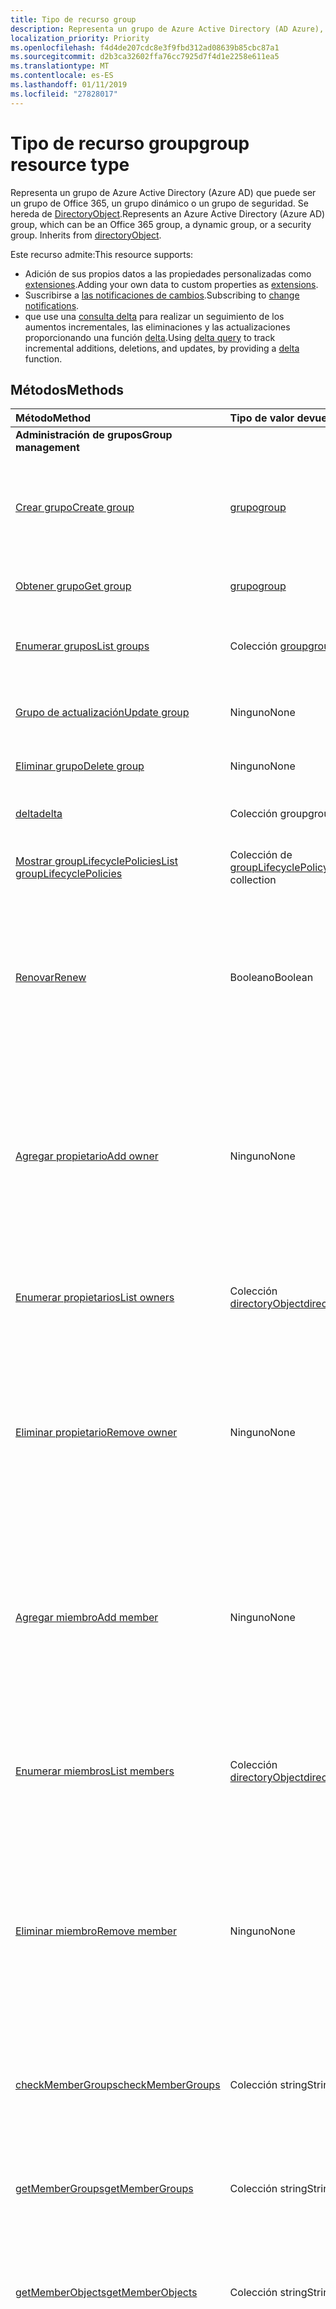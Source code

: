 ```yaml
---
title: Tipo de recurso group
description: Representa un grupo de Azure Active Directory (AD Azure), que puede ser un grupo de Office 365, un grupo dinámico o un grupo de seguridad.
localization_priority: Priority
ms.openlocfilehash: f4d4de207cdc8e3f9fbd312ad08639b85cbc87a1
ms.sourcegitcommit: d2b3ca32602ffa76cc7925d7f4d1e2258e611ea5
ms.translationtype: MT
ms.contentlocale: es-ES
ms.lasthandoff: 01/11/2019
ms.locfileid: "27828017"
---
```

# <a name="group-resource-type"></a><span data-ttu-id="268ac-103">Tipo de recurso group</span><span class="sxs-lookup"><span data-stu-id="268ac-103">group resource type</span></span>

<span data-ttu-id="268ac-p101">Representa un grupo de Azure Active Directory (Azure AD) que puede ser un grupo de Office 365, un grupo dinámico o un grupo de seguridad. Se hereda de [DirectoryObject](directoryobject.md).</span><span class="sxs-lookup"><span data-stu-id="268ac-p101">Represents an Azure Active Directory (Azure AD) group, which can be an Office 365 group, a dynamic group, or a security group. Inherits from [directoryObject](directoryobject.md).</span></span>

<span data-ttu-id="268ac-106">Este recurso admite:</span><span class="sxs-lookup"><span data-stu-id="268ac-106">This resource supports:</span></span>

- <span data-ttu-id="268ac-107">Adición de sus propios datos a las propiedades personalizadas como [extensiones](/graph/extensibility-overview).</span><span class="sxs-lookup"><span data-stu-id="268ac-107">Adding your own data to custom properties as [extensions](/graph/extensibility-overview).</span></span>
- <span data-ttu-id="268ac-108">Suscribirse a [las notificaciones de cambios](/graph/webhooks).</span><span class="sxs-lookup"><span data-stu-id="268ac-108">Subscribing to [change notifications](/graph/webhooks).</span></span>
- <span data-ttu-id="268ac-109">que use una [consulta delta](/graph/delta-query-overview) para realizar un seguimiento de los aumentos incrementales, las eliminaciones y las actualizaciones proporcionando una función [delta](../api/user-delta.md).</span><span class="sxs-lookup"><span data-stu-id="268ac-109">Using [delta query](/graph/delta-query-overview) to track incremental additions, deletions, and updates, by providing a [delta](../api/user-delta.md) function.</span></span>


## <a name="methods"></a><span data-ttu-id="268ac-110">Métodos</span><span class="sxs-lookup"><span data-stu-id="268ac-110">Methods</span></span>

| <span data-ttu-id="268ac-111">Método</span><span class="sxs-lookup"><span data-stu-id="268ac-111">Method</span></span>       | <span data-ttu-id="268ac-112">Tipo de valor devuelto</span><span class="sxs-lookup"><span data-stu-id="268ac-112">Return Type</span></span>  |<span data-ttu-id="268ac-113">Descripción</span><span class="sxs-lookup"><span data-stu-id="268ac-113">Description</span></span>|
|:---------------|:--------|:----------|
|<span data-ttu-id="268ac-114">**Administración de grupos**</span><span class="sxs-lookup"><span data-stu-id="268ac-114">**Group management**</span></span>| | |
|[<span data-ttu-id="268ac-115">Crear grupo</span><span class="sxs-lookup"><span data-stu-id="268ac-115">Create group</span></span>](../api/group-post-groups.md) | [<span data-ttu-id="268ac-116">grupo</span><span class="sxs-lookup"><span data-stu-id="268ac-116">group</span></span>](group.md) |<span data-ttu-id="268ac-117">Crea un grupo.</span><span class="sxs-lookup"><span data-stu-id="268ac-117">Create a new group.</span></span> <span data-ttu-id="268ac-118">Puede ser un grupo, un grupo dinámico o un grupo de seguridad de Office 365.</span><span class="sxs-lookup"><span data-stu-id="268ac-118">It can be an Office 365 group, dynamic group, or security group.</span></span>|
|[<span data-ttu-id="268ac-119">Obtener grupo</span><span class="sxs-lookup"><span data-stu-id="268ac-119">Get group</span></span>](../api/group-get.md) | [<span data-ttu-id="268ac-120">grupo</span><span class="sxs-lookup"><span data-stu-id="268ac-120">group</span></span>](group.md) |<span data-ttu-id="268ac-121">Lee las propiedades de un objeto de grupo.</span><span class="sxs-lookup"><span data-stu-id="268ac-121">Read properties of a group object.</span></span>|
|[<span data-ttu-id="268ac-122">Enumerar grupos</span><span class="sxs-lookup"><span data-stu-id="268ac-122">List groups</span></span>](../api/group-list.md) |<span data-ttu-id="268ac-123">Colección [group](group.md)</span><span class="sxs-lookup"><span data-stu-id="268ac-123">[group](group.md) collection</span></span> |<span data-ttu-id="268ac-124">Enumera los objetos de grupo y sus propiedades.</span><span class="sxs-lookup"><span data-stu-id="268ac-124">List group objects and their properties.</span></span>|
|[<span data-ttu-id="268ac-125">Grupo de actualización</span><span class="sxs-lookup"><span data-stu-id="268ac-125">Update group</span></span>](../api/group-update.md) | <span data-ttu-id="268ac-126">Ninguno</span><span class="sxs-lookup"><span data-stu-id="268ac-126">None</span></span> |<span data-ttu-id="268ac-127">Actualiza las propiedades de un objeto de grupo.</span><span class="sxs-lookup"><span data-stu-id="268ac-127">Update the properties of a group object.</span></span> |
|[<span data-ttu-id="268ac-128">Eliminar grupo</span><span class="sxs-lookup"><span data-stu-id="268ac-128">Delete group</span></span>](../api/group-delete.md) | <span data-ttu-id="268ac-129">Ninguno</span><span class="sxs-lookup"><span data-stu-id="268ac-129">None</span></span> |<span data-ttu-id="268ac-130">Elimina el objeto de grupo.</span><span class="sxs-lookup"><span data-stu-id="268ac-130">Delete group object.</span></span> |
|[<span data-ttu-id="268ac-131">delta</span><span class="sxs-lookup"><span data-stu-id="268ac-131">delta</span></span>](../api/group-delta.md)|<span data-ttu-id="268ac-132">Colección group</span><span class="sxs-lookup"><span data-stu-id="268ac-132">group collection</span></span>| <span data-ttu-id="268ac-133">Obtiene los cambios incrementales de grupos.</span><span class="sxs-lookup"><span data-stu-id="268ac-133">Get incremental changes for groups.</span></span> |
|[<span data-ttu-id="268ac-134">Mostrar groupLifecyclePolicies</span><span class="sxs-lookup"><span data-stu-id="268ac-134">List groupLifecyclePolicies</span></span>](../api/group-list-grouplifecyclepolicies.md) |<span data-ttu-id="268ac-135">Colección de [groupLifecyclePolicy](grouplifecyclepolicy.md)</span><span class="sxs-lookup"><span data-stu-id="268ac-135">[groupLifecyclePolicy](grouplifecyclepolicy.md) collection</span></span>| <span data-ttu-id="268ac-136">Muestra las directivas de ciclo de vida del grupo.</span><span class="sxs-lookup"><span data-stu-id="268ac-136">List group lifecycle policies.</span></span> |
|[<span data-ttu-id="268ac-137">Renovar</span><span class="sxs-lookup"><span data-stu-id="268ac-137">Renew</span></span>](../api/group-renew.md)|<span data-ttu-id="268ac-138">Booleano</span><span class="sxs-lookup"><span data-stu-id="268ac-138">Boolean</span></span>|<span data-ttu-id="268ac-139">Renueva la expiración de un grupo.</span><span class="sxs-lookup"><span data-stu-id="268ac-139">Renews a group's expiration.</span></span> <span data-ttu-id="268ac-140">Cuando se renueva un grupo, la expiración del grupo se amplía por el número de días definidos en la directiva.</span><span class="sxs-lookup"><span data-stu-id="268ac-140">When a group is renewed, the group expiration is extended by the number of days defined in the policy.</span></span>|
|[<span data-ttu-id="268ac-141">Agregar propietario</span><span class="sxs-lookup"><span data-stu-id="268ac-141">Add owner</span></span>](../api/group-post-owners.md) |<span data-ttu-id="268ac-142">Ninguno</span><span class="sxs-lookup"><span data-stu-id="268ac-142">None</span></span>| <span data-ttu-id="268ac-143">Agrega un nuevo propietario al grupo al publicarlo en la propiedad de navegación **owners** (se admite solo para grupos de seguridad y grupos de seguridad habilitados para correo).</span><span class="sxs-lookup"><span data-stu-id="268ac-143">Add a new owner for the group by posting to the **owners** navigation property (supported for security groups and mail-enabled security groups only).</span></span>|
|[<span data-ttu-id="268ac-144">Enumerar propietarios</span><span class="sxs-lookup"><span data-stu-id="268ac-144">List owners</span></span>](../api/group-list-owners.md) |<span data-ttu-id="268ac-145">Colección [directoryObject](directoryobject.md)</span><span class="sxs-lookup"><span data-stu-id="268ac-145">[directoryObject](directoryobject.md) collection</span></span>| <span data-ttu-id="268ac-146">Obtiene los propietarios del grupo desde la propiedad de navegación **owners**.</span><span class="sxs-lookup"><span data-stu-id="268ac-146">Get the owners of the group from the **owners** navigation property.</span></span>|
|[<span data-ttu-id="268ac-147">Eliminar propietario</span><span class="sxs-lookup"><span data-stu-id="268ac-147">Remove owner</span></span>](../api/group-delete-owners.md) | <span data-ttu-id="268ac-148">Ninguno</span><span class="sxs-lookup"><span data-stu-id="268ac-148">None</span></span> |<span data-ttu-id="268ac-149">Elimina a un propietario de un grupo de Office 365, un grupo de seguridad o un grupo de seguridad habilitado para correo a través de la propiedad de navegación **owners**.</span><span class="sxs-lookup"><span data-stu-id="268ac-149">Remove an owner from an Office 365 group, a security group or a mail-enabled security group through the **owners** navigation property.</span></span>|
|[<span data-ttu-id="268ac-150">Agregar miembro</span><span class="sxs-lookup"><span data-stu-id="268ac-150">Add member</span></span>](../api/group-post-members.md) |<span data-ttu-id="268ac-151">Ninguno</span><span class="sxs-lookup"><span data-stu-id="268ac-151">None</span></span>| <span data-ttu-id="268ac-152">Agrega un usuario o grupo a este grupo publicándolo en la propiedad de navegación **members** (compatible solo con grupos de seguridad y grupos de seguridad habilitados para correo).</span><span class="sxs-lookup"><span data-stu-id="268ac-152">Add a user or group to this group by posting to the **members** navigation property (supported for security groups and mail-enabled security groups only).</span></span>|
|[<span data-ttu-id="268ac-153">Enumerar miembros</span><span class="sxs-lookup"><span data-stu-id="268ac-153">List members</span></span>](../api/group-list-members.md) |<span data-ttu-id="268ac-154">Colección [directoryObject](directoryobject.md)</span><span class="sxs-lookup"><span data-stu-id="268ac-154">[directoryObject](directoryobject.md) collection</span></span>| <span data-ttu-id="268ac-155">Obtiene los usuarios y grupos que son miembros directos de este grupo desde la propiedad de navegación **members**.</span><span class="sxs-lookup"><span data-stu-id="268ac-155">Get the users and groups that are direct members of this group from the **members** navigation property.</span></span>|
|[<span data-ttu-id="268ac-156">Eliminar miembro</span><span class="sxs-lookup"><span data-stu-id="268ac-156">Remove member</span></span>](../api/group-delete-members.md) | <span data-ttu-id="268ac-157">Ninguno</span><span class="sxs-lookup"><span data-stu-id="268ac-157">None</span></span> |<span data-ttu-id="268ac-p104">Elimina a un miembro de un grupo de Office 365, un grupo de seguridad o un grupo de seguridad habilitado para correo a través de la propiedad de navegación **members**. Puede eliminar usuarios u otros grupos.</span><span class="sxs-lookup"><span data-stu-id="268ac-p104">Remove a member from an Office 365 group, a security group or a mail-enabled security group through the **members** navigation property. You can remove users or other groups.</span></span> |
|[<span data-ttu-id="268ac-160">checkMemberGroups</span><span class="sxs-lookup"><span data-stu-id="268ac-160">checkMemberGroups</span></span>](../api/group-checkmembergroups.md)|<span data-ttu-id="268ac-161">Colección string</span><span class="sxs-lookup"><span data-stu-id="268ac-161">String collection</span></span>|<span data-ttu-id="268ac-p105">Comprueba la pertenencia de este grupo a una lista de grupos. La función es transitiva.</span><span class="sxs-lookup"><span data-stu-id="268ac-p105">Check this group for membership in a list of groups. The function is transitive.</span></span>|
|[<span data-ttu-id="268ac-164">getMemberGroups</span><span class="sxs-lookup"><span data-stu-id="268ac-164">getMemberGroups</span></span>](../api/group-getmembergroups.md)|<span data-ttu-id="268ac-165">Colección string</span><span class="sxs-lookup"><span data-stu-id="268ac-165">String collection</span></span>|<span data-ttu-id="268ac-p106">Devuelve todos los grupos de los que el grupo es miembro. La función es transitiva.</span><span class="sxs-lookup"><span data-stu-id="268ac-p106">Return all the groups that the group is a member of. The function is transitive.</span></span>|
|[<span data-ttu-id="268ac-168">getMemberObjects</span><span class="sxs-lookup"><span data-stu-id="268ac-168">getMemberObjects</span></span>](../api/group-getmemberobjects.md)|<span data-ttu-id="268ac-169">Colección string</span><span class="sxs-lookup"><span data-stu-id="268ac-169">String collection</span></span>|<span data-ttu-id="268ac-p107">Devuelve todos los grupos de los que el grupo es miembro. La función es transitiva.</span><span class="sxs-lookup"><span data-stu-id="268ac-p107">Return all of the groups that the group is a member of. The function is transitive.</span></span> |
|[<span data-ttu-id="268ac-172">Create setting</span><span class="sxs-lookup"><span data-stu-id="268ac-172">Create setting</span></span>](../api/groupsetting-post-groupsettings.md) | [<span data-ttu-id="268ac-173">groupSetting</span><span class="sxs-lookup"><span data-stu-id="268ac-173">groupSetting</span></span>](groupsetting.md) |<span data-ttu-id="268ac-p108">Crea un objeto de configuración según una plantilla de groupSettingTemplate. La solicitud POST debe proporcionar settingValues para toda la configuración establecida en la plantilla. Solo se pueden usar plantillas específicas de grupos para esta operación.</span><span class="sxs-lookup"><span data-stu-id="268ac-p108">Create a setting object based on a groupSettingTemplate. The POST request must provide settingValues for all the settings defined in the template. Only groups specific templates may be used for this operation.</span></span>|
|[<span data-ttu-id="268ac-177">Get setting</span><span class="sxs-lookup"><span data-stu-id="268ac-177">Get setting</span></span>](../api/groupsetting-get.md) | [<span data-ttu-id="268ac-178">groupSetting</span><span class="sxs-lookup"><span data-stu-id="268ac-178">groupSetting</span></span>](groupsetting.md) | <span data-ttu-id="268ac-179">Lee las propiedades de un objeto de configuración específico.</span><span class="sxs-lookup"><span data-stu-id="268ac-179">Read properties of a specific setting object.</span></span> |
|[<span data-ttu-id="268ac-180">List settings</span><span class="sxs-lookup"><span data-stu-id="268ac-180">List settings</span></span>](../api/groupsetting-list.md) | <span data-ttu-id="268ac-181">Colección de [groupSetting](groupsetting.md)</span><span class="sxs-lookup"><span data-stu-id="268ac-181">[groupSetting](groupsetting.md) collection</span></span> | <span data-ttu-id="268ac-182">Enumera las propiedades de todos los objetos de configuración.</span><span class="sxs-lookup"><span data-stu-id="268ac-182">List properties of all setting objects.</span></span> |
|[<span data-ttu-id="268ac-183">Update setting</span><span class="sxs-lookup"><span data-stu-id="268ac-183">Update setting</span></span>](../api/groupsetting-update.md) | [<span data-ttu-id="268ac-184">groupSetting</span><span class="sxs-lookup"><span data-stu-id="268ac-184">groupSetting</span></span>](groupsetting.md) | <span data-ttu-id="268ac-185">Actualiza el objeto de configuración.</span><span class="sxs-lookup"><span data-stu-id="268ac-185">Update a setting object.</span></span> |
|[<span data-ttu-id="268ac-186">Delete setting</span><span class="sxs-lookup"><span data-stu-id="268ac-186">Delete setting</span></span>](../api/groupsetting-delete.md) | <span data-ttu-id="268ac-187">Ninguno</span><span class="sxs-lookup"><span data-stu-id="268ac-187">None</span></span> | <span data-ttu-id="268ac-188">Elimina un objeto de configuración.</span><span class="sxs-lookup"><span data-stu-id="268ac-188">Delete a setting object.</span></span> |
|<span data-ttu-id="268ac-189">**Calendario**</span><span class="sxs-lookup"><span data-stu-id="268ac-189">**Calendar**</span></span>| | |
|[<span data-ttu-id="268ac-190">Crear evento</span><span class="sxs-lookup"><span data-stu-id="268ac-190">Create event</span></span>](../api/group-post-events.md) |[<span data-ttu-id="268ac-191">evento</span><span class="sxs-lookup"><span data-stu-id="268ac-191">event</span></span>](event.md)| <span data-ttu-id="268ac-192">Crea un evento al publicarlo en la colección de eventos.</span><span class="sxs-lookup"><span data-stu-id="268ac-192">Create a new event by posting to the events collection.</span></span>|
|[<span data-ttu-id="268ac-193">Obtener evento</span><span class="sxs-lookup"><span data-stu-id="268ac-193">Get event</span></span>](../api/group-get-event.md) |[<span data-ttu-id="268ac-194">evento</span><span class="sxs-lookup"><span data-stu-id="268ac-194">event</span></span>](event.md)|<span data-ttu-id="268ac-195">Lee las propiedades de un objeto de evento.</span><span class="sxs-lookup"><span data-stu-id="268ac-195">Read properties of an event object.</span></span>|
|[<span data-ttu-id="268ac-196">Lista de eventos</span><span class="sxs-lookup"><span data-stu-id="268ac-196">List events</span></span>](../api/group-list-events.md) |<span data-ttu-id="268ac-197">Colección [event](event.md)</span><span class="sxs-lookup"><span data-stu-id="268ac-197">[event](event.md) collection</span></span>| <span data-ttu-id="268ac-198">Obtiene una colección de objetos de evento.</span><span class="sxs-lookup"><span data-stu-id="268ac-198">Get an event object collection.</span></span>|
|[<span data-ttu-id="268ac-199">Actualizar evento</span><span class="sxs-lookup"><span data-stu-id="268ac-199">Update event</span></span>](../api/group-update-event.md) |<span data-ttu-id="268ac-200">Ninguno</span><span class="sxs-lookup"><span data-stu-id="268ac-200">None</span></span>|<span data-ttu-id="268ac-201">Actualiza las propiedades del objeto de evento.</span><span class="sxs-lookup"><span data-stu-id="268ac-201">Update the properties of an event object.</span></span>|
|[<span data-ttu-id="268ac-202">Eliminar evento</span><span class="sxs-lookup"><span data-stu-id="268ac-202">Delete event</span></span>](../api/group-delete-event.md) |<span data-ttu-id="268ac-203">Ninguno</span><span class="sxs-lookup"><span data-stu-id="268ac-203">None</span></span>|<span data-ttu-id="268ac-204">Elimina el objeto de evento.</span><span class="sxs-lookup"><span data-stu-id="268ac-204">Delete event object.</span></span>|
|[<span data-ttu-id="268ac-205">Lista de calendarView</span><span class="sxs-lookup"><span data-stu-id="268ac-205">List calendarView</span></span>](../api/group-list-calendarview.md) |<span data-ttu-id="268ac-206">Colección de [eventos](event.md)</span><span class="sxs-lookup"><span data-stu-id="268ac-206">[event](event.md) collection</span></span>| <span data-ttu-id="268ac-207">Obtiene una colección de eventos en un intervalo de tiempo especificado.</span><span class="sxs-lookup"><span data-stu-id="268ac-207">Get a collection of events in a specified time window.</span></span>|
|<span data-ttu-id="268ac-208">**Conversaciones**</span><span class="sxs-lookup"><span data-stu-id="268ac-208">**Conversations**</span></span>| | |
|[<span data-ttu-id="268ac-209">Crear conversación</span><span class="sxs-lookup"><span data-stu-id="268ac-209">Create conversation</span></span>](../api/group-post-conversations.md) |[<span data-ttu-id="268ac-210">conversation</span><span class="sxs-lookup"><span data-stu-id="268ac-210">conversation</span></span>](conversation.md)| <span data-ttu-id="268ac-211">Crea una conversación al publicarla en la colección de conversaciones.</span><span class="sxs-lookup"><span data-stu-id="268ac-211">Create a new conversation by posting to the conversations collection.</span></span>|
|[<span data-ttu-id="268ac-212">Obtener conversación</span><span class="sxs-lookup"><span data-stu-id="268ac-212">Get conversation</span></span>](../api/group-get-conversation.md) |[<span data-ttu-id="268ac-213">conversación</span><span class="sxs-lookup"><span data-stu-id="268ac-213">conversation</span></span>](conversation.md)| <span data-ttu-id="268ac-214">Lee las propiedades de un objeto de conversación.</span><span class="sxs-lookup"><span data-stu-id="268ac-214">Read properties of a conversation object.</span></span>|
|[<span data-ttu-id="268ac-215">Lista de conversaciones</span><span class="sxs-lookup"><span data-stu-id="268ac-215">List conversations</span></span>](../api/group-list-conversations.md) |<span data-ttu-id="268ac-216">Colección de [conversaciones](conversation.md)</span><span class="sxs-lookup"><span data-stu-id="268ac-216">[conversation](conversation.md) collection</span></span>| <span data-ttu-id="268ac-217">Obtiene una colección de objetos de conversación.</span><span class="sxs-lookup"><span data-stu-id="268ac-217">Get a conversation object collection.</span></span>|
|[<span data-ttu-id="268ac-218">Eliminar conversación</span><span class="sxs-lookup"><span data-stu-id="268ac-218">Delete conversation</span></span>](../api/group-delete-conversation.md) |<span data-ttu-id="268ac-219">Ninguno</span><span class="sxs-lookup"><span data-stu-id="268ac-219">None</span></span>|<span data-ttu-id="268ac-220">Elimina un objeto de conversación.</span><span class="sxs-lookup"><span data-stu-id="268ac-220">Delete conversation object.</span></span>|
|[<span data-ttu-id="268ac-221">Obtener conversación</span><span class="sxs-lookup"><span data-stu-id="268ac-221">Get thread</span></span>](../api/group-get-thread.md) |[<span data-ttu-id="268ac-222">conversationThread</span><span class="sxs-lookup"><span data-stu-id="268ac-222">conversationThread</span></span>](conversationthread.md)| <span data-ttu-id="268ac-223">Lee las propiedades de un objeto de conversación.</span><span class="sxs-lookup"><span data-stu-id="268ac-223">Read properties of a thread object.</span></span>|
|[<span data-ttu-id="268ac-224">Lista de conversaciones</span><span class="sxs-lookup"><span data-stu-id="268ac-224">List threads</span></span>](../api/group-list-threads.md) |<span data-ttu-id="268ac-225">Colección [conversationThread](conversationthread.md)</span><span class="sxs-lookup"><span data-stu-id="268ac-225">[conversationThread](conversationthread.md) collection</span></span>| <span data-ttu-id="268ac-226">Obtiene todas las conversaciones de un grupo.</span><span class="sxs-lookup"><span data-stu-id="268ac-226">Get all the threads of a group.</span></span>|
|[<span data-ttu-id="268ac-227">Actualizar conversación</span><span class="sxs-lookup"><span data-stu-id="268ac-227">Update thread</span></span>](../api/group-update-thread.md) |<span data-ttu-id="268ac-228">Ninguno</span><span class="sxs-lookup"><span data-stu-id="268ac-228">None</span></span>| <span data-ttu-id="268ac-229">Actualiza las propiedades de un objeto de conversación.</span><span class="sxs-lookup"><span data-stu-id="268ac-229">Update properties of a thread object.</span></span>|
|[<span data-ttu-id="268ac-230">Eliminar conversación</span><span class="sxs-lookup"><span data-stu-id="268ac-230">Delete thread</span></span>](../api/group-delete-thread.md) |<span data-ttu-id="268ac-231">Ninguno</span><span class="sxs-lookup"><span data-stu-id="268ac-231">None</span></span>| <span data-ttu-id="268ac-232">Elimina un objeto de conversación.</span><span class="sxs-lookup"><span data-stu-id="268ac-232">Delete thread object.</span></span>|
|[<span data-ttu-id="268ac-233">Lista de acceptedSenders</span><span class="sxs-lookup"><span data-stu-id="268ac-233">List acceptedSenders</span></span>](../api/group-list-acceptedsenders.md) |<span data-ttu-id="268ac-234">Colección [directoryObject](directoryobject.md)</span><span class="sxs-lookup"><span data-stu-id="268ac-234">[directoryObject](directoryobject.md) collection</span></span>| <span data-ttu-id="268ac-235">Obtiene una lista de usuarios o grupos que se encuentran en la lista de acceptedSenders de este grupo.</span><span class="sxs-lookup"><span data-stu-id="268ac-235">Get a list of users or groups that are in the acceptedSenders list for this group.</span></span>|
|[<span data-ttu-id="268ac-236">Agregar acceptedSenders</span><span class="sxs-lookup"><span data-stu-id="268ac-236">Add acceptedSender</span></span>](../api/group-post-acceptedsenders.md) |[<span data-ttu-id="268ac-237">directoryObject</span><span class="sxs-lookup"><span data-stu-id="268ac-237">directoryObject</span></span>](directoryobject.md)| <span data-ttu-id="268ac-238">Agrega un usuario o grupo a la colección acceptSenders.</span><span class="sxs-lookup"><span data-stu-id="268ac-238">Add a User or Group to the acceptSenders collection.</span></span>|
|[<span data-ttu-id="268ac-239">Eliminar acceptedSender</span><span class="sxs-lookup"><span data-stu-id="268ac-239">Remove acceptedSender</span></span>](../api/group-delete-acceptedsenders.md) |[<span data-ttu-id="268ac-240">directoryObject</span><span class="sxs-lookup"><span data-stu-id="268ac-240">directoryObject</span></span>](directoryobject.md)| <span data-ttu-id="268ac-241">Elimina a un usuario o grupo de la colección acceptedSenders.</span><span class="sxs-lookup"><span data-stu-id="268ac-241">Remove a User or Group from the acceptedSenders collection.</span></span>|
|[<span data-ttu-id="268ac-242">Enumerar rejectedSenders</span><span class="sxs-lookup"><span data-stu-id="268ac-242">List rejectedSenders</span></span>](../api/group-list-rejectedsenders.md) |<span data-ttu-id="268ac-243">Colección [directoryObject](directoryobject.md)</span><span class="sxs-lookup"><span data-stu-id="268ac-243">[directoryObject](directoryobject.md) collection</span></span>| <span data-ttu-id="268ac-244">Obtiene una lista de usuarios o grupos que se encuentran en la lista de rejectedSenders de este grupo.</span><span class="sxs-lookup"><span data-stu-id="268ac-244">Get a list of users or groups that are in the rejectedSenders list for this group.</span></span>|
|[<span data-ttu-id="268ac-245">Agregar rejectedSender</span><span class="sxs-lookup"><span data-stu-id="268ac-245">Add rejectedSender</span></span>](../api/group-post-rejectedsenders.md) |[<span data-ttu-id="268ac-246">directoryObject</span><span class="sxs-lookup"><span data-stu-id="268ac-246">directoryObject</span></span>](directoryobject.md)| <span data-ttu-id="268ac-247">Agrega un nuevo usuario o grupo a la colección rejectedSenders.</span><span class="sxs-lookup"><span data-stu-id="268ac-247">Add a new User or Group to the rejectedSenders collection.</span></span>|
|[<span data-ttu-id="268ac-248">Eliminar rejectedSender</span><span class="sxs-lookup"><span data-stu-id="268ac-248">Remove rejectedSender</span></span>](../api/group-delete-rejectedsenders.md) |[<span data-ttu-id="268ac-249">directoryObject</span><span class="sxs-lookup"><span data-stu-id="268ac-249">directoryObject</span></span>](directoryobject.md)| <span data-ttu-id="268ac-250">Elimina un nuevo usuario o grupo de la colección rejectedSenders.</span><span class="sxs-lookup"><span data-stu-id="268ac-250">Remove new new User or Group from the rejectedSenders collection.</span></span>|
|[<span data-ttu-id="268ac-251">Create setting</span><span class="sxs-lookup"><span data-stu-id="268ac-251">Create setting</span></span>](../api/groupsetting-post-groupsettings.md) | [<span data-ttu-id="268ac-252">groupSetting</span><span class="sxs-lookup"><span data-stu-id="268ac-252">groupSetting</span></span>](groupsetting.md) |<span data-ttu-id="268ac-p109">Crea un objeto de configuración según una plantilla de groupSettingTemplate. La solicitud POST debe proporcionar settingValues para toda la configuración establecida en la plantilla. Solo se pueden usar plantillas específicas de grupos para esta operación.</span><span class="sxs-lookup"><span data-stu-id="268ac-p109">Create a setting object based on a groupSettingTemplate. The POST request must provide settingValues for all the settings defined in the template. Only groups specific templates may be used for this operation.</span></span>|
|[<span data-ttu-id="268ac-256">Get setting</span><span class="sxs-lookup"><span data-stu-id="268ac-256">Get setting</span></span>](../api/groupsetting-get.md) | [<span data-ttu-id="268ac-257">groupSetting</span><span class="sxs-lookup"><span data-stu-id="268ac-257">groupSetting</span></span>](groupsetting.md) | <span data-ttu-id="268ac-258">Lee las propiedades de un objeto de configuración específico.</span><span class="sxs-lookup"><span data-stu-id="268ac-258">Read properties of a specific setting object.</span></span> |
|[<span data-ttu-id="268ac-259">List settings</span><span class="sxs-lookup"><span data-stu-id="268ac-259">List settings</span></span>](../api/groupsetting-list.md) | <span data-ttu-id="268ac-260">Colección de [groupSetting](groupsetting.md)</span><span class="sxs-lookup"><span data-stu-id="268ac-260">[groupSetting](groupsetting.md) collection</span></span> | <span data-ttu-id="268ac-261">Enumera las propiedades de todos los objetos de configuración.</span><span class="sxs-lookup"><span data-stu-id="268ac-261">List properties of all setting objects.</span></span> |
|[<span data-ttu-id="268ac-262">Configuración de actualización</span><span class="sxs-lookup"><span data-stu-id="268ac-262">Update setting</span></span>](../api/groupsetting-update.md) | <span data-ttu-id="268ac-263">Ninguno</span><span class="sxs-lookup"><span data-stu-id="268ac-263">None</span></span> | <span data-ttu-id="268ac-264">Actualiza el objeto de configuración.</span><span class="sxs-lookup"><span data-stu-id="268ac-264">Update a setting object.</span></span> |
|[<span data-ttu-id="268ac-265">Delete setting</span><span class="sxs-lookup"><span data-stu-id="268ac-265">Delete setting</span></span>](../api/groupsetting-delete.md) | <span data-ttu-id="268ac-266">Ninguno</span><span class="sxs-lookup"><span data-stu-id="268ac-266">None</span></span> | <span data-ttu-id="268ac-267">Elimina un objeto de configuración.</span><span class="sxs-lookup"><span data-stu-id="268ac-267">Delete a setting object.</span></span> |
|<span data-ttu-id="268ac-268">**Extensiones abiertas**</span><span class="sxs-lookup"><span data-stu-id="268ac-268">**Open extensions**</span></span>| | |
|[<span data-ttu-id="268ac-269">Crear extensión abierta</span><span class="sxs-lookup"><span data-stu-id="268ac-269">Create open extension</span></span>](../api/opentypeextension-post-opentypeextension.md) |[<span data-ttu-id="268ac-270">openTypeExtension</span><span class="sxs-lookup"><span data-stu-id="268ac-270">openTypeExtension</span></span>](opentypeextension.md)| <span data-ttu-id="268ac-271">Crea una extensión abierta y agrega propiedades personalizadas en una instancia nueva o un recurso existente.</span><span class="sxs-lookup"><span data-stu-id="268ac-271">Create an open extension and add custom properties to a new or existing resource.</span></span>|
|[<span data-ttu-id="268ac-272">Obtener extensión abierta</span><span class="sxs-lookup"><span data-stu-id="268ac-272">Get open extension</span></span>](../api/opentypeextension-get.md) |<span data-ttu-id="268ac-273">Colección [openTypeExtension](opentypeextension.md)</span><span class="sxs-lookup"><span data-stu-id="268ac-273">[openTypeExtension](opentypeextension.md) collection</span></span>| <span data-ttu-id="268ac-274">Obtiene una extensión abierta identificada por el nombre de extensión.</span><span class="sxs-lookup"><span data-stu-id="268ac-274">Get an open extension identified by the extension name.</span></span>|
|<span data-ttu-id="268ac-275">**Extensiones de esquema**</span><span class="sxs-lookup"><span data-stu-id="268ac-275">**Schema extensions**</span></span>| | |
|[<span data-ttu-id="268ac-276">Agregar valores de extensión de esquema</span><span class="sxs-lookup"><span data-stu-id="268ac-276">Add schema extension values</span></span>](/graph/extensibility-schema-groups) || <span data-ttu-id="268ac-277">Crea una definición de extensión de esquema y, después, la usa para agregar datos escritos personalizados a un recurso.</span><span class="sxs-lookup"><span data-stu-id="268ac-277">Create a schema extension definition and then use it to add custom typed data to a resource.</span></span>|
|<span data-ttu-id="268ac-278">**Otros recursos de grupo**</span><span class="sxs-lookup"><span data-stu-id="268ac-278">**Other group resources**</span></span>| | |
|[<span data-ttu-id="268ac-279">Enumerar fotos</span><span class="sxs-lookup"><span data-stu-id="268ac-279">List photos</span></span>](../api/group-list-photos.md) |<span data-ttu-id="268ac-280">Colección [profilePhoto](photo.md)</span><span class="sxs-lookup"><span data-stu-id="268ac-280">[profilePhoto](photo.md) collection</span></span>| <span data-ttu-id="268ac-281">Obtiene una colección de fotos de perfil para el grupo.</span><span class="sxs-lookup"><span data-stu-id="268ac-281">Get a collection of profile photos for the group.</span></span>|
|[<span data-ttu-id="268ac-282">Enumerar plannerPlans</span><span class="sxs-lookup"><span data-stu-id="268ac-282">List plannerPlans</span></span>](../api/plannergroup-list-plans.md) |<span data-ttu-id="268ac-283">Colección [plannerPlan](plannerplan.md)</span><span class="sxs-lookup"><span data-stu-id="268ac-283">[plannerPlan](plannerplan.md) collection</span></span>| <span data-ttu-id="268ac-284">Obtiene planes de Planner que pertenecen al grupo.</span><span class="sxs-lookup"><span data-stu-id="268ac-284">Get Planner plans owned by the group.</span></span>|
|<span data-ttu-id="268ac-285">**Configuración de usuario**</span><span class="sxs-lookup"><span data-stu-id="268ac-285">**User settings**</span></span>| | |
|[<span data-ttu-id="268ac-286">addFavorite</span><span class="sxs-lookup"><span data-stu-id="268ac-286">addFavorite</span></span>](../api/group-addfavorite.md)|<span data-ttu-id="268ac-287">Ninguno</span><span class="sxs-lookup"><span data-stu-id="268ac-287">None</span></span>|<span data-ttu-id="268ac-p110">Agrega el grupo a la lista de grupos favoritos del usuario actual. Compatible solo con grupos de Office 365.</span><span class="sxs-lookup"><span data-stu-id="268ac-p110">Add the group to the list of the current user's favorite groups. Supported for only Office 365 groups.</span></span>|
|[<span data-ttu-id="268ac-290">removeFavorite</span><span class="sxs-lookup"><span data-stu-id="268ac-290">removeFavorite</span></span>](../api/group-removefavorite.md)|<span data-ttu-id="268ac-291">Ninguno</span><span class="sxs-lookup"><span data-stu-id="268ac-291">None</span></span>|<span data-ttu-id="268ac-p111">Quita el grupo de la lista de grupos favoritos del usuario actual. Compatible solo con grupos de Office 365.</span><span class="sxs-lookup"><span data-stu-id="268ac-p111">Remove the group from the list of the current user's favorite groups. Supported for only Office 365 groups.</span></span>|
|[<span data-ttu-id="268ac-294">Enumerar memberOf</span><span class="sxs-lookup"><span data-stu-id="268ac-294">List memberOf</span></span>](../api/group-list-memberof.md) |<span data-ttu-id="268ac-295">Colección [directoryObject](directoryobject.md)</span><span class="sxs-lookup"><span data-stu-id="268ac-295">[directoryObject](directoryobject.md) collection</span></span>| <span data-ttu-id="268ac-296">Obtiene los grupos y las unidades administrativas de los que el usuario es miembro directo desde la propiedad de navegación **memberOf**.</span><span class="sxs-lookup"><span data-stu-id="268ac-296">Get the groups and administative units that this user is a direct member of, from the **memberOf** navigation property.</span></span>|
|[<span data-ttu-id="268ac-297">subscribeByMail</span><span class="sxs-lookup"><span data-stu-id="268ac-297">subscribeByMail</span></span>](../api/group-subscribebymail.md)|<span data-ttu-id="268ac-298">Ninguno</span><span class="sxs-lookup"><span data-stu-id="268ac-298">None</span></span>|<span data-ttu-id="268ac-p112">Establece la propiedad isSubscribedByMail como **true**. Permite que el usuario actual pueda recibir conversaciones de correo electrónico. Compatible solo con grupos de Office 365.</span><span class="sxs-lookup"><span data-stu-id="268ac-p112">Set the isSubscribedByMail property to **true**. Enabling the current user to receive email conversations. Supported for only Office 365 groups.</span></span>|
|[<span data-ttu-id="268ac-302">unsubscribeByMail</span><span class="sxs-lookup"><span data-stu-id="268ac-302">unsubscribeByMail</span></span>](../api/group-unsubscribebymail.md)|<span data-ttu-id="268ac-303">Ninguno</span><span class="sxs-lookup"><span data-stu-id="268ac-303">None</span></span>|<span data-ttu-id="268ac-p113">Establece la propiedad isSubscribedByMail como **false**. Impide que el usuario actual pueda recibir conversaciones de correo electrónico. Compatible solo con grupos de Office 365.</span><span class="sxs-lookup"><span data-stu-id="268ac-p113">Set the isSubscribedByMail property to **false**. Disabling the current user from receive email conversations. Supported for only Office 365 groups.</span></span>|
|[<span data-ttu-id="268ac-307">resetUnseenCount</span><span class="sxs-lookup"><span data-stu-id="268ac-307">resetUnseenCount</span></span>](../api/group-resetunseencount.md)|<span data-ttu-id="268ac-308">Ninguno</span><span class="sxs-lookup"><span data-stu-id="268ac-308">None</span></span>|<span data-ttu-id="268ac-p114">Restablece a 0 la unseenCount de todas las publicaciones que el usuario actual no ha visto desde su última visita. Compatible solo con grupos de Office 365.</span><span class="sxs-lookup"><span data-stu-id="268ac-p114">Reset the unseenCount to 0 of all the posts that the current user has not seen since their last visit. Supported for only Office 365 groups.</span></span>|

## <a name="properties"></a><span data-ttu-id="268ac-311">Propiedades</span><span class="sxs-lookup"><span data-stu-id="268ac-311">Properties</span></span>
| <span data-ttu-id="268ac-312">Propiedad</span><span class="sxs-lookup"><span data-stu-id="268ac-312">Property</span></span>     | <span data-ttu-id="268ac-313">Tipo</span><span class="sxs-lookup"><span data-stu-id="268ac-313">Type</span></span>   |<span data-ttu-id="268ac-314">Descripción</span><span class="sxs-lookup"><span data-stu-id="268ac-314">Description</span></span>|
|:---------------|:--------|:----------|
|<span data-ttu-id="268ac-315">allowExternalSenders</span><span class="sxs-lookup"><span data-stu-id="268ac-315">allowExternalSenders</span></span>|<span data-ttu-id="268ac-316">Booleano</span><span class="sxs-lookup"><span data-stu-id="268ac-316">Boolean</span></span>|<span data-ttu-id="268ac-p115">El valor predeterminado es **false**. Indica si los usuarios externos a la organización pueden enviar mensajes al grupo.</span><span class="sxs-lookup"><span data-stu-id="268ac-p115">Default is **false**. Indicates if people external to the organization can send messages to the group.</span></span>|
|<span data-ttu-id="268ac-319">autoSubscribeNewMembers</span><span class="sxs-lookup"><span data-stu-id="268ac-319">autoSubscribeNewMembers</span></span>|<span data-ttu-id="268ac-320">Booleano</span><span class="sxs-lookup"><span data-stu-id="268ac-320">Boolean</span></span>|<span data-ttu-id="268ac-p116">El valor predeterminado es **false**. Indica si los miembros agregados al grupo se suscribirán de forma automática para recibir notificaciones por correo electrónico. Puede establecer esta propiedad en una solicitud PATCH del grupo; no la establezca en la solicitud POST inicial que crea el grupo.</span><span class="sxs-lookup"><span data-stu-id="268ac-p116">Default is **false**. Indicates if new members added to the group will be auto-subscribed to receive email notifications. You can set this property in a PATCH request for the group; do not set it in the initial POST request that creates the group.</span></span>|
|<span data-ttu-id="268ac-324">classification</span><span class="sxs-lookup"><span data-stu-id="268ac-324">classification</span></span>|<span data-ttu-id="268ac-325">String</span><span class="sxs-lookup"><span data-stu-id="268ac-325">String</span></span>|<span data-ttu-id="268ac-p117">Describe una clasificación para el grupo (como impacto en el negocio bajo, medio o alto). Los valores válidos para esta propiedad se definen mediante la creación de un valor [setting](groupsetting.md) ClassificationList, basado en la [definición de plantilla](groupsettingtemplate.md).</span><span class="sxs-lookup"><span data-stu-id="268ac-p117">Describes a classification for the group (such as low, medium or high business impact). Valid values for this property are defined by creating a ClassificationList [setting](groupsetting.md) value, based on the [template definition](groupsettingtemplate.md).</span></span>|
|<span data-ttu-id="268ac-328">createdDateTime</span><span class="sxs-lookup"><span data-stu-id="268ac-328">createdDateTime</span></span>|<span data-ttu-id="268ac-329">DateTimeOffset</span><span class="sxs-lookup"><span data-stu-id="268ac-329">DateTimeOffset</span></span>| <span data-ttu-id="268ac-330">Marca de tiempo de cuando se creó el grupo.</span><span class="sxs-lookup"><span data-stu-id="268ac-330">Timestamp of when the group was created.</span></span> <span data-ttu-id="268ac-331">El valor no puede modificarse y se rellena automáticamente al crear el grupo.</span><span class="sxs-lookup"><span data-stu-id="268ac-331">The value cannot be modified and is automatically populated when the group is created.</span></span> <span data-ttu-id="268ac-332">El tipo de marca de tiempo representa la información de fecha y hora con el formato ISO 8601 y está siempre en hora UTC.</span><span class="sxs-lookup"><span data-stu-id="268ac-332">The Timestamp type represents date and time information using ISO 8601 format and is always in UTC time.</span></span> <span data-ttu-id="268ac-333">Por ejemplo, medianoche en la zona horaria UTC del 1 de enero de 2014 sería así: `'2014-01-01T00:00:00Z'`.</span><span class="sxs-lookup"><span data-stu-id="268ac-333">For example, midnight UTC on Jan 1, 2014 would look like this: `'2014-01-01T00:00:00Z'`.</span></span> <span data-ttu-id="268ac-334">Solo lectura.</span><span class="sxs-lookup"><span data-stu-id="268ac-334">Read-only.</span></span> |
|<span data-ttu-id="268ac-335">description</span><span class="sxs-lookup"><span data-stu-id="268ac-335">description</span></span>|<span data-ttu-id="268ac-336">Cadena</span><span class="sxs-lookup"><span data-stu-id="268ac-336">String</span></span>|<span data-ttu-id="268ac-337">Una descripción opcional del grupo.</span><span class="sxs-lookup"><span data-stu-id="268ac-337">An optional description for the group.</span></span> |
|<span data-ttu-id="268ac-338">displayName</span><span class="sxs-lookup"><span data-stu-id="268ac-338">displayName</span></span>|<span data-ttu-id="268ac-339">Cadena</span><span class="sxs-lookup"><span data-stu-id="268ac-339">String</span></span>|<span data-ttu-id="268ac-p119">El nombre para mostrar del grupo. Esta propiedad es necesaria cuando se crea un grupo y no se puede borrar durante las actualizaciones. Es compatible con $filter y $orderby.</span><span class="sxs-lookup"><span data-stu-id="268ac-p119">The display name for the group. This property is required when a group is created and it cannot be cleared during updates. Supports $filter and $orderby.</span></span>|
|<span data-ttu-id="268ac-343">groupTypes</span><span class="sxs-lookup"><span data-stu-id="268ac-343">groupTypes</span></span>|<span data-ttu-id="268ac-344">Colección String</span><span class="sxs-lookup"><span data-stu-id="268ac-344">String collection</span></span>| <span data-ttu-id="268ac-345">Especifica el tipo de grupo para crear.</span><span class="sxs-lookup"><span data-stu-id="268ac-345">Specifies the type of group to create.</span></span> <span data-ttu-id="268ac-346">Los valores posibles son `Unified` para crear un grupo de Office 365, o `DynamicMembership` para grupos dinámicos.</span><span class="sxs-lookup"><span data-stu-id="268ac-346">Possible values are `Unified` to create an Office 365 group, or `DynamicMembership` for dynamic groups.</span></span>  <span data-ttu-id="268ac-347">Para otro grupo de todos los tipos, como los grupos de seguridad y grupos de seguridad habilitados para correo electrónico, no establezca esta propiedad.</span><span class="sxs-lookup"><span data-stu-id="268ac-347">For all other group types, like security-enabled groups and email-enabled security groups, do not set this property.</span></span> <span data-ttu-id="268ac-348">Es compatible con $filter.</span><span class="sxs-lookup"><span data-stu-id="268ac-348">Supports $filter.</span></span>|
|<span data-ttu-id="268ac-349">id</span><span class="sxs-lookup"><span data-stu-id="268ac-349">id</span></span>|<span data-ttu-id="268ac-350">String</span><span class="sxs-lookup"><span data-stu-id="268ac-350">String</span></span>|<span data-ttu-id="268ac-p121">El identificador único del grupo. Heredado de [directoryObject](directoryobject.md). Clave. No admite valores NULL. Solo lectura.</span><span class="sxs-lookup"><span data-stu-id="268ac-p121">The unique identifier for the group. Inherited from [directoryObject](directoryobject.md). Key. Not nullable. Read-only.</span></span>|
|<span data-ttu-id="268ac-356">isSubscribedByMail</span><span class="sxs-lookup"><span data-stu-id="268ac-356">isSubscribedByMail</span></span>|<span data-ttu-id="268ac-357">Booleano</span><span class="sxs-lookup"><span data-stu-id="268ac-357">Boolean</span></span>|<span data-ttu-id="268ac-p122">El valor predeterminado es **true**. Indica si el usuario actual está suscrito para recibir conversaciones de correo electrónico.</span><span class="sxs-lookup"><span data-stu-id="268ac-p122">Default value is **true**. Indicates whether the current user is subscribed to receive email conversations.</span></span>|
|<span data-ttu-id="268ac-360">mail</span><span class="sxs-lookup"><span data-stu-id="268ac-360">mail</span></span>|<span data-ttu-id="268ac-361">Cadena</span><span class="sxs-lookup"><span data-stu-id="268ac-361">String</span></span>|<span data-ttu-id="268ac-p123">La dirección SMTP del grupo, por ejemplo: "serviceadmins@contoso.onmicrosoft.com". Solo lectura. Es compatible con $filter.</span><span class="sxs-lookup"><span data-stu-id="268ac-p123">The SMTP address for the group, for example, "serviceadmins@contoso.onmicrosoft.com". Read-only. Supports $filter.</span></span>|
|<span data-ttu-id="268ac-365">mailEnabled</span><span class="sxs-lookup"><span data-stu-id="268ac-365">mailEnabled</span></span>|<span data-ttu-id="268ac-366">Boolean</span><span class="sxs-lookup"><span data-stu-id="268ac-366">Boolean</span></span>|<span data-ttu-id="268ac-p124">Especifica si el grupo está habilitado para correo. Si la propiedad **securityEnabled** también es **true**, el grupo es un grupo de seguridad habilitado para correo electrónico; en caso contrario, el grupo es un grupo de distribución de Microsoft Exchange.</span><span class="sxs-lookup"><span data-stu-id="268ac-p124">Specifies whether the group is mail-enabled. If the **securityEnabled** property is also **true**, the group is a mail-enabled security group; otherwise, the group is a Microsoft Exchange distribution group.</span></span>|
|<span data-ttu-id="268ac-369">mailNickname</span><span class="sxs-lookup"><span data-stu-id="268ac-369">mailNickname</span></span>|<span data-ttu-id="268ac-370">String</span><span class="sxs-lookup"><span data-stu-id="268ac-370">String</span></span>|<span data-ttu-id="268ac-p125">Alias de correo del grupo, único en la organización. Esta propiedad debe especificarse al crear un grupo. Admite $filter.</span><span class="sxs-lookup"><span data-stu-id="268ac-p125">The mail alias for the group, unique in the organization. This property must be specified when a group is created. Supports $filter.</span></span>|
|<span data-ttu-id="268ac-374">onPremisesLastSyncDateTime</span><span class="sxs-lookup"><span data-stu-id="268ac-374">onPremisesLastSyncDateTime</span></span>|<span data-ttu-id="268ac-375">DateTimeOffset</span><span class="sxs-lookup"><span data-stu-id="268ac-375">DateTimeOffset</span></span>|<span data-ttu-id="268ac-p126">Indica la última vez que el grupo se ha sincronizado con el directorio local. El tipo de marca de tiempo representa la información de fecha y hora con el formato ISO 8601 y siempre pertenecen a la zona horaria UTC. Por ejemplo, medianoche en la zona horaria UTC del 1 de enero de 2014 sería así: `'2014-01-01T00:00:00Z'`. Solo lectura. Es compatible con $filter.</span><span class="sxs-lookup"><span data-stu-id="268ac-p126">Indicates the last time at which the group was synced with the on-premises directory.The Timestamp type represents date and time information using ISO 8601 format and is always in UTC time. For example, midnight UTC on Jan 1, 2014 would look like this: `'2014-01-01T00:00:00Z'`. Read-only. Supports $filter.</span></span>|
|<span data-ttu-id="268ac-380">onPremisesProvisioningErrors</span><span class="sxs-lookup"><span data-stu-id="268ac-380">onPremisesProvisioningErrors</span></span>|<span data-ttu-id="268ac-381">colección de [onPremisesProvisioningError](onpremisesprovisioningerror.md)</span><span class="sxs-lookup"><span data-stu-id="268ac-381">[onPremisesProvisioningError](onpremisesprovisioningerror.md) collection</span></span>| <span data-ttu-id="268ac-382">Errores al usar el producto de sincronización de Microsoft durante el aprovisionamiento.</span><span class="sxs-lookup"><span data-stu-id="268ac-382">Errors when using Microsoft synchronization product during provisioning.</span></span> |
|<span data-ttu-id="268ac-383">onPremisesSecurityIdentifier</span><span class="sxs-lookup"><span data-stu-id="268ac-383">onPremisesSecurityIdentifier</span></span>|<span data-ttu-id="268ac-384">Cadena</span><span class="sxs-lookup"><span data-stu-id="268ac-384">String</span></span>|<span data-ttu-id="268ac-p127">Contiene el identificador de seguridad local (SID) del grupo que se sincroniza desde un recurso local a la nube. Solo lectura.</span><span class="sxs-lookup"><span data-stu-id="268ac-p127">Contains the on-premises security identifier (SID) for the group that was synchronized from on-premises to the cloud. Read-only.</span></span> |
|<span data-ttu-id="268ac-387">onPremisesSyncEnabled</span><span class="sxs-lookup"><span data-stu-id="268ac-387">onPremisesSyncEnabled</span></span>|<span data-ttu-id="268ac-388">Boolean</span><span class="sxs-lookup"><span data-stu-id="268ac-388">Boolean</span></span>|<span data-ttu-id="268ac-p128">**true** si este grupo está sincronizado desde un directorio local; **false** si este grupo se ha sincronizado originalmente desde un directorio local, pero ya no está sincronizado; **null** si este grupo no se ha sincronizado nunca desde un directorio local (valor predeterminado). Solo lectura. Es compatible con $filter.</span><span class="sxs-lookup"><span data-stu-id="268ac-p128">**true** if this group is synced from an on-premises directory; **false** if this group was originally synced from an on-premises directory but is no longer synced; **null** if this object has never been synced from an on-premises directory (default). Read-only. Supports $filter.</span></span>|
|<span data-ttu-id="268ac-392">preferredDataLocation</span><span class="sxs-lookup"><span data-stu-id="268ac-392">preferredDataLocation</span></span>|<span data-ttu-id="268ac-393">Cadena</span><span class="sxs-lookup"><span data-stu-id="268ac-393">String</span></span>|<span data-ttu-id="268ac-394">La ubicación de datos preferido para el grupo.</span><span class="sxs-lookup"><span data-stu-id="268ac-394">The preferred data location for the group.</span></span> <span data-ttu-id="268ac-395">Para obtener más información, vea [OneDrive en línea Multi-ubican](https://docs.microsoft.com/sharepoint/dev/solution-guidance/multigeo-introduction).</span><span class="sxs-lookup"><span data-stu-id="268ac-395">For more information, see  [OneDrive Online Multi-Geo](https://docs.microsoft.com/sharepoint/dev/solution-guidance/multigeo-introduction).</span></span>|
|<span data-ttu-id="268ac-396">proxyAddresses</span><span class="sxs-lookup"><span data-stu-id="268ac-396">proxyAddresses</span></span>|<span data-ttu-id="268ac-397">Colección string</span><span class="sxs-lookup"><span data-stu-id="268ac-397">String collection</span></span>| <span data-ttu-id="268ac-p130">El operador **any** es necesario para las expresiones de filtro en las propiedades de varios valores. Solo lectura. No admite valores NULL. Es compatible con $filter.</span><span class="sxs-lookup"><span data-stu-id="268ac-p130">The **any** operator is required for filter expressions on multi-valued properties. Read-only. Not nullable. Supports $filter.</span></span> |
|<span data-ttu-id="268ac-402">renewedDateTime</span><span class="sxs-lookup"><span data-stu-id="268ac-402">renewedDateTime</span></span>|<span data-ttu-id="268ac-403">DateTimeOffset</span><span class="sxs-lookup"><span data-stu-id="268ac-403">DateTimeOffset</span></span>| <span data-ttu-id="268ac-404">Marca de tiempo de la última vez que se renovó el grupo.</span><span class="sxs-lookup"><span data-stu-id="268ac-404">Timestamp of when the group was last renewed.</span></span> <span data-ttu-id="268ac-405">Esto no se puede modificar directamente y solo se actualiza a través de la [acción de servicio de renovación](../api/group-renew.md).</span><span class="sxs-lookup"><span data-stu-id="268ac-405">This cannot be modified directly and is only updated via the [renew service action](../api/group-renew.md).</span></span> <span data-ttu-id="268ac-406">El tipo de marca de tiempo representa la información de fecha y hora con el formato ISO 8601 y está siempre en hora UTC.</span><span class="sxs-lookup"><span data-stu-id="268ac-406">The Timestamp type represents date and time information using ISO 8601 format and is always in UTC time.</span></span> <span data-ttu-id="268ac-407">Por ejemplo, medianoche en la zona horaria UTC del 1 de enero de 2014 sería así: `'2014-01-01T00:00:00Z'`.</span><span class="sxs-lookup"><span data-stu-id="268ac-407">For example, midnight UTC on Jan 1, 2014 would look like this: `'2014-01-01T00:00:00Z'`.</span></span> <span data-ttu-id="268ac-408">Solo lectura.</span><span class="sxs-lookup"><span data-stu-id="268ac-408">Read-only.</span></span>|
|<span data-ttu-id="268ac-409">securityEnabled</span><span class="sxs-lookup"><span data-stu-id="268ac-409">securityEnabled</span></span>|<span data-ttu-id="268ac-410">Boolean</span><span class="sxs-lookup"><span data-stu-id="268ac-410">Boolean</span></span>|<span data-ttu-id="268ac-p132">Especifica si el grupo es un grupo de seguridad. Si la propiedad **mailEnabled** también es true, el grupo es un grupo de seguridad habilitado para correo electrónico; de lo contrario, es un grupo de seguridad. Debe ser **false** para grupos de Office 365. Es compatible con $filter.</span><span class="sxs-lookup"><span data-stu-id="268ac-p132">Specifies whether the group is a security group. If the **mailEnabled** property is also true, the group is a mail-enabled security group; otherwise it is a security group. Must be **false** for Office 365 groups. Supports $filter.</span></span>|
|<span data-ttu-id="268ac-415">unseenCount</span><span class="sxs-lookup"><span data-stu-id="268ac-415">unseenCount</span></span>|<span data-ttu-id="268ac-416">Int32</span><span class="sxs-lookup"><span data-stu-id="268ac-416">Int32</span></span>|<span data-ttu-id="268ac-417">Recuento de las conversaciones que se han entregado una o varias entradas de nuevo desde la última visita al grupo del usuario que ha iniciado sesión.</span><span class="sxs-lookup"><span data-stu-id="268ac-417">Count of conversations that have been delivered one or more new posts since the signed-in user's last visit to the group.</span></span>|
|<span data-ttu-id="268ac-418">visibility</span><span class="sxs-lookup"><span data-stu-id="268ac-418">visibility</span></span>|<span data-ttu-id="268ac-419">Cadena</span><span class="sxs-lookup"><span data-stu-id="268ac-419">String</span></span>| <span data-ttu-id="268ac-420">Especifica la visibilidad de un grupo de Office 365.</span><span class="sxs-lookup"><span data-stu-id="268ac-420">Specifies the visibility of an Office 365 group.</span></span> <span data-ttu-id="268ac-421">Los valores posibles son: `private`, `public`, o `hiddenmembership`; los valores en blanco se tratan como público.</span><span class="sxs-lookup"><span data-stu-id="268ac-421">Possible values are: `private`, `public`, or `hiddenmembership`; blank values are treated as public.</span></span>  <span data-ttu-id="268ac-422">Para obtener más información, vea [Opciones de visibilidad del grupo](#group-visibility-options) .</span><span class="sxs-lookup"><span data-stu-id="268ac-422">See [Group visibility options](#group-visibility-options) to learn more.</span></span><br><span data-ttu-id="268ac-423">Se puede establecer la visibilidad solo cuando se crea un grupo; no es editable.</span><span class="sxs-lookup"><span data-stu-id="268ac-423">Visibility can be set only when a group is created; it is not editable.</span></span><br><span data-ttu-id="268ac-424">Visibilidad sólo se admite para grupos unificados; no se admite para grupos de seguridad.</span><span class="sxs-lookup"><span data-stu-id="268ac-424">Visibility is supported only for unified groups; it is not supported for security groups.</span></span>|

### <a name="group-visibility-options"></a><span data-ttu-id="268ac-425">Opciones de visibilidad de grupo</span><span class="sxs-lookup"><span data-stu-id="268ac-425">Group visibility options</span></span>

<span data-ttu-id="268ac-426">Aquí es lo que significa cada valor de la propiedad de **visibilidad** :</span><span class="sxs-lookup"><span data-stu-id="268ac-426">Here's what each **visibility** property value means:</span></span>
 
|<span data-ttu-id="268ac-427">Valor</span><span class="sxs-lookup"><span data-stu-id="268ac-427">Value</span></span>|<span data-ttu-id="268ac-428">Description</span><span class="sxs-lookup"><span data-stu-id="268ac-428">Description</span></span>|
|:----|-----------|
| `public` | <span data-ttu-id="268ac-429">Cualquier usuario puede unirse al grupo sin necesidad de permiso de propietario.</span><span class="sxs-lookup"><span data-stu-id="268ac-429">Anyone can join the group without needing owner permission.</span></span><br><span data-ttu-id="268ac-430">Cualquier usuario puede ver el contenido del grupo.</span><span class="sxs-lookup"><span data-stu-id="268ac-430">Anyone can view the contents of the group.</span></span>|
| `private` | <span data-ttu-id="268ac-431">Se necesita el permiso de propietario para unirse al grupo.</span><span class="sxs-lookup"><span data-stu-id="268ac-431">Owner permission is needed to join the group.</span></span><br><span data-ttu-id="268ac-432">Que no sean miembros no pueden ver el contenido del grupo.</span><span class="sxs-lookup"><span data-stu-id="268ac-432">Non-members cannot view the contents of the group.</span></span>|
| `hiddenmembership` | <span data-ttu-id="268ac-433">Se necesita el permiso de propietario para unirse al grupo.</span><span class="sxs-lookup"><span data-stu-id="268ac-433">Owner permission is needed to join the group.</span></span><br><span data-ttu-id="268ac-434">Que no sean miembros no pueden ver el contenido del grupo.</span><span class="sxs-lookup"><span data-stu-id="268ac-434">Non-members cannot view the contents of the group.</span></span><br><span data-ttu-id="268ac-435">Que no sean miembros no pueden ver a los miembros del grupo.</span><span class="sxs-lookup"><span data-stu-id="268ac-435">Non-members cannot see the members of the group.</span></span><br><span data-ttu-id="268ac-436">Los administradores (global, compañía, usuario y departamento de soporte técnico) pueden ver la pertenencia del grupo.</span><span class="sxs-lookup"><span data-stu-id="268ac-436">Administrators (global, company, user, and helpdesk) can view the membership of the group.</span></span><br><span data-ttu-id="268ac-437">El grupo aparece en la libreta de direcciones global (GAL).</span><span class="sxs-lookup"><span data-stu-id="268ac-437">The group appears in the global address book (GAL).</span></span>|


## <a name="relationships"></a><span data-ttu-id="268ac-438">Relaciones</span><span class="sxs-lookup"><span data-stu-id="268ac-438">Relationships</span></span>
| <span data-ttu-id="268ac-439">Relación</span><span class="sxs-lookup"><span data-stu-id="268ac-439">Relationship</span></span> | <span data-ttu-id="268ac-440">Tipo</span><span class="sxs-lookup"><span data-stu-id="268ac-440">Type</span></span>   |<span data-ttu-id="268ac-441">Descripción</span><span class="sxs-lookup"><span data-stu-id="268ac-441">Description</span></span>|
|:---------------|:--------|:----------|
|<span data-ttu-id="268ac-442">acceptedSenders</span><span class="sxs-lookup"><span data-stu-id="268ac-442">acceptedSenders</span></span>|<span data-ttu-id="268ac-443">Colección [directoryObject](directoryobject.md)</span><span class="sxs-lookup"><span data-stu-id="268ac-443">[directoryObject](directoryobject.md) collection</span></span>|<span data-ttu-id="268ac-p134">La lista de usuarios o grupos que tienen permiso para crear publicaciones o eventos de calendario en este grupo. Si esta lista no está vacía, solo pueden publicar los usuarios o grupos enumerados en ella.</span><span class="sxs-lookup"><span data-stu-id="268ac-p134">The list of users or groups that are allowed to create post's or calendar events in this group. If this list is non-empty then only users or groups listed here are allowed to post.</span></span>|
|<span data-ttu-id="268ac-446">calendario</span><span class="sxs-lookup"><span data-stu-id="268ac-446">calendar</span></span>|[<span data-ttu-id="268ac-447">calendario</span><span class="sxs-lookup"><span data-stu-id="268ac-447">calendar</span></span>](calendar.md)|<span data-ttu-id="268ac-p135">El calendario del grupo. Solo lectura.</span><span class="sxs-lookup"><span data-stu-id="268ac-p135">The group's calendar. Read-only.</span></span>|
|<span data-ttu-id="268ac-450">calendarView</span><span class="sxs-lookup"><span data-stu-id="268ac-450">calendarView</span></span>|<span data-ttu-id="268ac-451">Colección [event](event.md)</span><span class="sxs-lookup"><span data-stu-id="268ac-451">[event](event.md) collection</span></span>|<span data-ttu-id="268ac-p136">La vista Calendario del calendario. Solo lectura.</span><span class="sxs-lookup"><span data-stu-id="268ac-p136">The calendar view for the calendar. Read-only.</span></span>|
|<span data-ttu-id="268ac-454">conversations</span><span class="sxs-lookup"><span data-stu-id="268ac-454">conversations</span></span>|<span data-ttu-id="268ac-455">Colección [conversation](conversation.md)</span><span class="sxs-lookup"><span data-stu-id="268ac-455">[conversation](conversation.md) collection</span></span>|<span data-ttu-id="268ac-456">Las conversaciones del grupo.</span><span class="sxs-lookup"><span data-stu-id="268ac-456">The group's conversations.</span></span>|
|<span data-ttu-id="268ac-457">createdOnBehalfOf</span><span class="sxs-lookup"><span data-stu-id="268ac-457">createdOnBehalfOf</span></span>|[<span data-ttu-id="268ac-458">directoryObject</span><span class="sxs-lookup"><span data-stu-id="268ac-458">directoryObject</span></span>](directoryobject.md)| <span data-ttu-id="268ac-p137">El usuario (o la aplicación) que creó el grupo. NOTA: No se establece si el usuario es un administrador. Solo lectura.</span><span class="sxs-lookup"><span data-stu-id="268ac-p137">The user (or application) that created the group. NOTE: This is not set if the user is an administrator. Read-only.</span></span>|
|<span data-ttu-id="268ac-462">Unidad</span><span class="sxs-lookup"><span data-stu-id="268ac-462">drive</span></span>|[<span data-ttu-id="268ac-463">drive</span><span class="sxs-lookup"><span data-stu-id="268ac-463">drive</span></span>](drive.md)|<span data-ttu-id="268ac-464">Unidad de predeterminado del grupo.</span><span class="sxs-lookup"><span data-stu-id="268ac-464">The group's default drive.</span></span> <span data-ttu-id="268ac-465">Solo lectura.</span><span class="sxs-lookup"><span data-stu-id="268ac-465">Read-only.</span></span>|
|<span data-ttu-id="268ac-466">drives</span><span class="sxs-lookup"><span data-stu-id="268ac-466">drives</span></span>|<span data-ttu-id="268ac-467">Colección [drive](drive.md)</span><span class="sxs-lookup"><span data-stu-id="268ac-467">[drive](drive.md) collection</span></span>|<span data-ttu-id="268ac-468">Unidades del grupo.</span><span class="sxs-lookup"><span data-stu-id="268ac-468">The group's drives.</span></span> <span data-ttu-id="268ac-469">Solo lectura.</span><span class="sxs-lookup"><span data-stu-id="268ac-469">Read-only.</span></span>|
|<span data-ttu-id="268ac-470">events</span><span class="sxs-lookup"><span data-stu-id="268ac-470">events</span></span>|<span data-ttu-id="268ac-471">Colección [event](event.md)</span><span class="sxs-lookup"><span data-stu-id="268ac-471">[event](event.md) collection</span></span>|<span data-ttu-id="268ac-472">Los eventos de calendario del grupo.</span><span class="sxs-lookup"><span data-stu-id="268ac-472">The group's calendar events.</span></span>|
|<span data-ttu-id="268ac-473">extensions</span><span class="sxs-lookup"><span data-stu-id="268ac-473">extensions</span></span>|<span data-ttu-id="268ac-474">Colección [Extension](extension.md)</span><span class="sxs-lookup"><span data-stu-id="268ac-474">[extension](extension.md) collection</span></span>|<span data-ttu-id="268ac-p140">La colección de extensiones abiertas definidas para el grupo. Solo lectura. Admite valores NULL.</span><span class="sxs-lookup"><span data-stu-id="268ac-p140">The collection of open extensions defined for the group. Read-only. Nullable.</span></span>|
|<span data-ttu-id="268ac-478">groupLifecyclePolicies</span><span class="sxs-lookup"><span data-stu-id="268ac-478">groupLifecyclePolicies</span></span>|<span data-ttu-id="268ac-479">Colección de [groupLifecyclePolicy](grouplifecyclepolicy.md)</span><span class="sxs-lookup"><span data-stu-id="268ac-479">[groupLifecyclePolicy](grouplifecyclepolicy.md) collection</span></span>|<span data-ttu-id="268ac-480">La colección de las directivas de ciclo de vida para este grupo.</span><span class="sxs-lookup"><span data-stu-id="268ac-480">The collection of lifecycle policies for this group.</span></span> <span data-ttu-id="268ac-481">Solo lectura.</span><span class="sxs-lookup"><span data-stu-id="268ac-481">Read-only.</span></span> <span data-ttu-id="268ac-482">Admite valores NULL.</span><span class="sxs-lookup"><span data-stu-id="268ac-482">Nullable.</span></span>|
|<span data-ttu-id="268ac-483">memberOf</span><span class="sxs-lookup"><span data-stu-id="268ac-483">memberOf</span></span>|<span data-ttu-id="268ac-484">Colección [directoryObject](directoryobject.md)</span><span class="sxs-lookup"><span data-stu-id="268ac-484">[directoryObject](directoryobject.md) collection</span></span>|<span data-ttu-id="268ac-p142">Grupos a los que pertenece este grupo. Métodos HTTP: GET (compatible con todos los grupos). Solo lectura. Admite valores NULL.</span><span class="sxs-lookup"><span data-stu-id="268ac-p142">Groups that this group is a member of. HTTP Methods: GET (supported for all groups). Read-only. Nullable.</span></span>|
|<span data-ttu-id="268ac-489">members</span><span class="sxs-lookup"><span data-stu-id="268ac-489">members</span></span>|<span data-ttu-id="268ac-490">Colección [directoryObject](directoryobject.md)</span><span class="sxs-lookup"><span data-stu-id="268ac-490">[directoryObject](directoryobject.md) collection</span></span>| <span data-ttu-id="268ac-p143">Los usuarios y los grupos que son miembros de este grupo. Métodos HTTP: GET (compatible con todos los grupos), POST (compatible con grupos de Office 365, grupos de seguridad y los grupos de seguridad habilitados para correo), DELETE (compatible con grupos de Office 365 y grupos de seguridad). Admite valores NULL.</span><span class="sxs-lookup"><span data-stu-id="268ac-p143">Users and groups that are members of this group. HTTP Methods: GET (supported for all groups), POST (supported for Office 365 groups, security groups and mail-enabled security groups), DELETE (supported for Office 365 groups and security groups) Nullable.</span></span>|
|<span data-ttu-id="268ac-493">onenote</span><span class="sxs-lookup"><span data-stu-id="268ac-493">onenote</span></span>|[<span data-ttu-id="268ac-494">OneNote</span><span class="sxs-lookup"><span data-stu-id="268ac-494">Onenote</span></span>](onenote.md)| <span data-ttu-id="268ac-495">Solo lectura.</span><span class="sxs-lookup"><span data-stu-id="268ac-495">Read-only.</span></span>|
|<span data-ttu-id="268ac-496">owners</span><span class="sxs-lookup"><span data-stu-id="268ac-496">owners</span></span>|<span data-ttu-id="268ac-497">Colección [directoryObject](directoryobject.md)</span><span class="sxs-lookup"><span data-stu-id="268ac-497">[directoryObject](directoryobject.md) collection</span></span>|<span data-ttu-id="268ac-p144">Los propietarios del grupo. Los propietarios son un conjunto de usuarios no administradores que tienen permiso para modificar este objeto. Limitado a 10 propietarios. Métodos HTTP: GET (compatible con todos los grupos), POST (compatible con grupos de Office 365, grupos de seguridad y los grupos de seguridad habilitados para correo), DELETE (compatible con grupos de Office 365 y grupos de seguridad). Admite valores NULL.</span><span class="sxs-lookup"><span data-stu-id="268ac-p144">The owners of the group. The owners are a set of non-admin users who are allowed to modify this object. Limited to 10 owners. HTTP Methods: GET (supported for all groups), POST (supported for Office 365 groups, security groups and mail-enabled security groups), DELETE (supported for Office 365 groups and security groups). Nullable.</span></span>|
|<span data-ttu-id="268ac-503">photo</span><span class="sxs-lookup"><span data-stu-id="268ac-503">photo</span></span>|[<span data-ttu-id="268ac-504">profilePhoto</span><span class="sxs-lookup"><span data-stu-id="268ac-504">profilePhoto</span></span>](profilephoto.md)| <span data-ttu-id="268ac-505">La foto de perfil del grupo.</span><span class="sxs-lookup"><span data-stu-id="268ac-505">The group's profile photo</span></span> |
|<span data-ttu-id="268ac-506">photos</span><span class="sxs-lookup"><span data-stu-id="268ac-506">photos</span></span>|<span data-ttu-id="268ac-507">Colección [profilePhoto](profilephoto.md)</span><span class="sxs-lookup"><span data-stu-id="268ac-507">[profilePhoto](profilephoto.md) collection</span></span>| <span data-ttu-id="268ac-p145">Las fotos de perfil que pertenecen al grupo. Solo lectura. Admite valores NULL.</span><span class="sxs-lookup"><span data-stu-id="268ac-p145">The profile photos owned by the group. Read-only. Nullable.</span></span>|
|<span data-ttu-id="268ac-511">planner</span><span class="sxs-lookup"><span data-stu-id="268ac-511">planner</span></span>|[<span data-ttu-id="268ac-512">plannerGroup</span><span class="sxs-lookup"><span data-stu-id="268ac-512">plannerGroup</span></span>](plannergroup.md)| <span data-ttu-id="268ac-513">Punto de entrada al recurso de Planner que puede existir para un grupo unificado.</span><span class="sxs-lookup"><span data-stu-id="268ac-513">Entry-point to Planner resource that might exist for a Unified Group.</span></span>|
|<span data-ttu-id="268ac-514">rejectedSenders</span><span class="sxs-lookup"><span data-stu-id="268ac-514">rejectedSenders</span></span>|<span data-ttu-id="268ac-515">Colección [directoryObject](directoryobject.md)</span><span class="sxs-lookup"><span data-stu-id="268ac-515">[directoryObject](directoryobject.md) collection</span></span>|<span data-ttu-id="268ac-p146">La lista de usuarios o grupos que no tienen permiso para crear publicaciones o eventos de calendario en este grupo. Admite valores NULL</span><span class="sxs-lookup"><span data-stu-id="268ac-p146">The list of users or groups that are not allowed to create posts or calendar events in this group. Nullable</span></span>|
|<span data-ttu-id="268ac-518">configuración</span><span class="sxs-lookup"><span data-stu-id="268ac-518">settings</span></span>|<span data-ttu-id="268ac-519">Colección de [groupSetting](groupsetting.md)</span><span class="sxs-lookup"><span data-stu-id="268ac-519">[groupSetting](groupsetting.md) collection</span></span>| <span data-ttu-id="268ac-p147">Solo lectura. Admite valores NULL.</span><span class="sxs-lookup"><span data-stu-id="268ac-p147">Read-only. Nullable.</span></span>|
|<span data-ttu-id="268ac-522">sites</span><span class="sxs-lookup"><span data-stu-id="268ac-522">sites</span></span>|<span data-ttu-id="268ac-523">Colección [site](site.md)</span><span class="sxs-lookup"><span data-stu-id="268ac-523">[site](site.md) collection</span></span>|<span data-ttu-id="268ac-p148">La lista de sitios de SharePoint de este grupo. Acceda al sitio predeterminado con /sites/root.</span><span class="sxs-lookup"><span data-stu-id="268ac-p148">The list of SharePoint sites in this group. Access the default site with /sites/root.</span></span>|
|<span data-ttu-id="268ac-526">threads</span><span class="sxs-lookup"><span data-stu-id="268ac-526">threads</span></span>|<span data-ttu-id="268ac-527">Colección [conversationThread](conversationthread.md)</span><span class="sxs-lookup"><span data-stu-id="268ac-527">[conversationThread](conversationthread.md) collection</span></span>| <span data-ttu-id="268ac-p149">Los hilos de conversación del grupo. Admite valores NULL.</span><span class="sxs-lookup"><span data-stu-id="268ac-p149">The group's conversation threads. Nullable.</span></span>|

## <a name="json-representation"></a><span data-ttu-id="268ac-530">Representación JSON</span><span class="sxs-lookup"><span data-stu-id="268ac-530">JSON representation</span></span>

<span data-ttu-id="268ac-531">Esta es una representación JSON del recurso.</span><span class="sxs-lookup"><span data-stu-id="268ac-531">The following is a JSON representation of the resource.</span></span>

<!--{
  "blockType": "resource",
  "baseType": "microsoft.graph.directoryObject",
  "openType": true,
  "optionalProperties": [
    "acceptedSenders",
    "appRoleAssignments",
    "calendar",
    "calendarView",
    "conversations",
    "createdOnBehalfOf",
    "drive",
    "events",
    "extensions",
    "memberOf",
    "members",
    "onenote",
    "owners",
    "photo",
    "rejectedSenders",
    "threads"
  ],
  "keyProperty": "id",
  "@odata.type": "microsoft.graph.group",
  "@odata.annotations": [
    {
      "capabilities": {
        "changeTracking": true
      }
    },
    {
      "property": "acceptedSenders",
      "capabilities": {
        "changeTracking": false,
        "expandable": false,
        "searchable": false,
        "updatable": false
      }
    },
    {
      "property": "calendar",
      "capabilities": {
        "changeTracking": false,
        "deletable": false,
        "expandable": false,
        "insertable": false,
        "searchable": false,
        "updatable": false
      }
    },
    {
      "property": "calendarView",
      "capabilities": {
        "changeTracking": true,
        "deletable": false,
        "expandable": false,
        "insertable": false,
        "searchable": false,
        "updatable": false
      }
    },
    {
      "property": "conversations",
      "capabilities": {
        "changeTracking": false,
        "expandable": false,
        "updatable": false
      }
    },
    {
      "property": "events",
      "capabilities": {
        "changeTracking": false,
        "expandable": false,
        "searchable": false
      }
    },
    {
      "property": "photo",
      "capabilities": {
        "changeTracking": false,
        "deletable": false,
        "expandable": false,
        "insertable": false,
        "searchable": false
      }
    },
    {
      "property": "photos",
      "capabilities": {
        "changeTracking": false,
        "deletable": false,
        "expandable": false,
        "insertable": false,
        "searchable": false,
        "updatable": false
      }
    },
    {
      "property": "rejectedSenders",
      "capabilities": {
        "changeTracking": false,
        "expandable": false,
        "searchable": false,
        "updatable": false
      }
    },
    {
      "property": "threads",
      "capabilities": {
        "changeTracking": false,
        "expandable": false,
        "searchable": false,
        "updatable": false
      }
    }
  ]
}-->

```json
{
  "allowExternalSenders": false,
  "autoSubscribeNewMembers": true,
  "classification": "string",
  "createdDateTime": "String (timestamp)",
  "description": "string",
  "displayName": "string",
  "groupTypes": ["string"],
  "id": "string (identifier)",
  "isSubscribedByMail": true,
  "mail": "string",
  "mailEnabled": true,
  "mailNickname": "string",
  "onPremisesLastSyncDateTime": "String (timestamp)",
  "onPremisesProvisioningErrors": [{"@odata.type": "microsoft.graph.onPremisesProvisioningError"}],
  "onPremisesSecurityIdentifier": "string",
  "onPremisesSyncEnabled": true,
  "preferredDataLocation": "string",
  "proxyAddresses": ["string"],
  "renewedDateTime": "String (timestamp)",
  "securityEnabled": true,
  "unseenCount": 1024,
  "visibility": "string",
  "acceptedSenders": [ { "@odata.type": "microsoft.graph.directoryObject"} ],
  "calendar": { "@odata.type": "microsoft.graph.calendar" },
  "calendarView": [{ "@odata.type": "microsoft.graph.event" }],
  "conversations": [ { "@odata.type": "microsoft.graph.conversation" }],
  "createdOnBehalfOf": { "@odata.type": "microsoft.graph.directoryObject" },
  "drive": { "@odata.type": "microsoft.graph.drive" },
  "events": [ { "@odata.type": "microsoft.graph.event" }],
  "memberOf": [ { "@odata.type": "microsoft.graph.directoryObject" } ],
  "members": [ { "@odata.type": "microsoft.graph.directoryObject" } ],
  "owners": [ { "@odata.type": "microsoft.graph.directoryObject" } ],
  "photo": { "@odata.type": "microsoft.graph.profilePhoto" },
  "rejectedSenders": [ { "@odata.type": "microsoft.graph.directoryObject" } ],
  "sites": [ { "@odata.type": "microsoft.graph.site" } ],
  "threads": [ { "@odata.type": "microsoft.graph.conversationThread" }]
}

```

## <a name="see-also"></a><span data-ttu-id="268ac-532">Vea también</span><span class="sxs-lookup"><span data-stu-id="268ac-532">See also</span></span>

- [<span data-ttu-id="268ac-533">Agregar datos personalizados a los recursos mediante extensiones</span><span class="sxs-lookup"><span data-stu-id="268ac-533">Add custom data to resources using extensions</span></span>](/graph/extensibility-overview)
- [<span data-ttu-id="268ac-534">Agregar datos personalizados a los usuarios mediante extensiones abiertas</span><span class="sxs-lookup"><span data-stu-id="268ac-534">Add custom data to users using open extensions</span></span>](/graph/extensibility-open-users)
- [<span data-ttu-id="268ac-535">Agregar datos personalizados a los grupos mediante extensiones de esquema</span><span class="sxs-lookup"><span data-stu-id="268ac-535">Add custom data to groups using schema extensions</span></span>](/graph/extensibility-schema-groups)

<!-- uuid: 8fcb5dbc-d5aa-4681-8e31-b001d5168d79
2015-10-25 14:57:30 UTC -->
<!-- {
  "type": "#page.annotation",
  "description": "group resource",
  "keywords": "",
  "section": "documentation",
  "tocPath": ""
}-->
